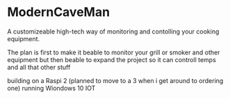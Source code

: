 # ModernCaveMan

A customizeable high-tech way of monitoring and contolling your cooking equipment.

The plan is first to make it beable to monitor your grill or smoker and other equipment but then beable to expand the project so it can controll temps and all that other stuff

building on a Raspi 2 (planned to move to a 3 when i get around to ordering one) running Wiondows 10 IOT
